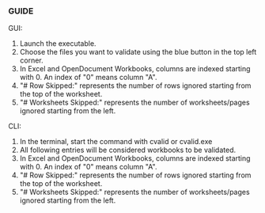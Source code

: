 ### GUIDE

GUI:
1. Launch the executable.
2. Choose the files you want to validate using the blue button in the top left corner.
3. In Excel and OpenDocument Workbooks, columns are indexed starting with 0. An index of "0" means column "A".
4. "# Row Skipped:" represents the number of rows ignored starting from the top of the worksheet.
5. "#  Worksheets Skipped:" represents the number of worksheets/pages ignored starting from the left. 

CLI:
1. In the terminal, start the command with cvalid or cvalid.exe
2. All following entries will be considered workbooks to be validated. 
3. In Excel and OpenDocument Workbooks, columns are indexed starting with 0. An index of "0" means column "A".
4. "# Row Skipped:" represents the number of rows ignored starting from the top of the worksheet.
5. "#  Worksheets Skipped:" represents the number of worksheets/pages ignored starting from the left. 

